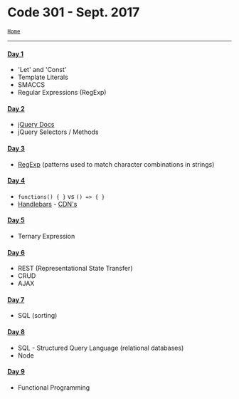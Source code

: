 # Code 301 - Sept. 2017
<a href="../README.md">`Home`</a>

<hr>

#### <a href="LJ-code301-day1.md">Day 1</a>
- 'Let' and 'Const'
- Template Literals
- SMACCS
- Regular Expressions (RegExp)

#### <a href="LJ-code301-day2.md">Day 2</a>
- <a href="http://jquery.com/download">jQuery Docs</a>
- jQuery Selectors / Methods

#### <a href="LJ-code301-day3.md">Day 3</a>
- <a href="https://developer.mozilla.org/en-US/docs/Web/JavaScript/Guide/Regular_Expressions">RegExp</a> (patterns used to match character combinations in strings)

#### <a href="LJ-code301-day4.md">Day 4</a>
- `functions() { }` vs `() => { }`
- <a href="http://handlebarsjs.com">Handlebars</a> - <a href="https://cdnjs.com/libraries/handlebars.js">CDN's</a>

#### <a href="LJ-code301-day5.md">Day 5</a>
- Ternary Expression

#### <a href="LJ-code301-day6.md">Day 6</a>
- REST (Representational State Transfer)
- CRUD
- AJAX

#### <a href="LJ-code301-day7.md">Day 7</a>
- SQL (sorting)

#### <a href="LJ-code301-day8.md">Day 8</a>
- SQL - Structured Query Language (relational databases)
- Node

#### [Day 9](LJ-code301-day9.md)
- Functional Programming
